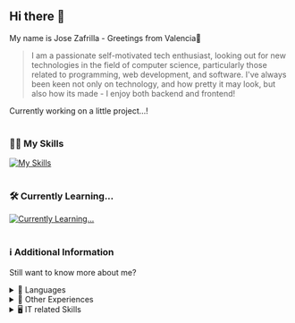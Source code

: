 <!-- Header Section: Greetings, Bio and Info -->
## Hi there 👋

<!-- https://codesandbox.io/s/readme-intro-gif-forked-t4rnjx?file=/src/main.js lmao what -->

My name is Jose Zafrilla - Greetings from Valencia🥘 <br>

> I am a passionate self-motivated tech enthusiast, looking out for new technologies in the field of computer science, particularly those related to programming, web development, and software. 
> I've always been keen not only on technology, and how pretty it may look, but also how its made - I enjoy both backend and frontend! <br>

Currently working on a little project...!<br><br>

<!-- Skills & Learning section -->

### 👨‍💻 My Skills 
[![My Skills](https://skillicons.dev/icons?i=html,css,sass,bootstrap,js,java,blender,ps,wordpress,mysql,php)](https://skillicons.dev)<br><br>

### 🛠️ Currently Learning...
[![Currently Learning...](https://skillicons.dev/icons?i=unity,blender,cs)](https://skillicons.dev)<br><br>

<!-- Gif under construction -->
<!-- The video used in the gif was taken from: https://www.youtube.com/watch?v=s9xk77X4m5c -->

<!--
### 🚧 Projects
Nothing worth mentioning... yet!-->

<!-- Additional Info section -->

### ℹ️ Additional Information
Still want to know more about me?

<!-- Language Summary -->
<details>
<summary> 💬 Languages</summary> <br>
· Spanish: Native <br>
· Valencian: Native <br>
· English: B2 passed with honor, equivalent to C1 (Cambridge) <br><br>

> From a young age, I have been passionate about both technology and the English language, and I have used English on a daily basis as long as I can remember. This has allowed me to improve my skills and communicate with people from all walks of life. <br>
</details>

<!-- Other Experiences Summary -->
<details>
<summary> 🧠 Other Experiences </summary> <br>
· Got experience by training under an profesional's business IT team <br>
· Worked on several fields with different kinds of people from all ages and personalities <br>
· Participated in several projects with different partners through many courses <br><br>

> Even though I still got much to learn, the brief experiences i've already had are shaping me in the right direction, boht making me a good team player and giving me enough enthusiasm and motivation to keep on learning while doing a good job. <br>
</details>

<!-- IT related Skills Summary -->
<details>
<summary> 🖥️ IT related Skills </summary> <br>

· Assemble and mantain computer equipment<br>
· Local Area Networks<br>
· Office Applications and others<br>
· Single-user/Multi-user operating systems environments<br>
· Network Operating Systems<br>
· Computer Security<br>
· Network Services<br>
· Web Applications<br>
· Vocational Training, Labor Guidance, Business and Entrepreneurial Initiative<br>
· Web Hosting Systems<br>
· Servers & Clients<br>
· MYSQL Databases<br>
· Worked with environments like Github and Docker<br>

Miscelaneous IT Certifications:<br>
· Cisco Networking and Routing<br>
· Microsoft Office Specialist<br>

</details>

<!-- END OF VISIBLE CONTENT -->
<!--
**Jozaru27/Jozaru27** is a ✨ _special_ ✨ repository because its `README.md` (this file) appears on your GitHub profile.

Here are some ideas to get you started:

- 🔭 I’m currently working on ...
- 🌱 I’m currently learning ...
- 👯 I’m looking to collaborate on ...
- 🤔 I’m looking for help with ...
- 💬 Ask me about ...
- 📫 How to reach me: ...
- 😄 Pronouns: ...
- ⚡ Fun fact: ...
-->

<!-- Big Icons in this Readme hav been used thanks to https://skillicons.dev/ -->
